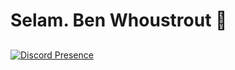 # Selam. Ben Whoustrout 👋
## 
[![Discord Presence](https://lanyard.cnrad.dev/api/989876468735688745)](https://discord.com/users/989876468735688745)
